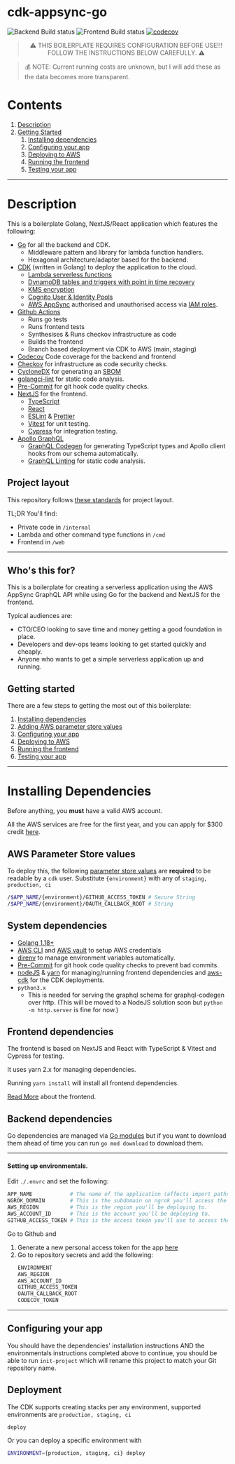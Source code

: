 # cdk-appsync-go
![Backend Build status](https://github.com/davemackintosh/cdk-appsync-go/actions/workflows/go.yml/badge.svg?branch=main)
![Frontend Build status](https://github.com/davemackintosh/cdk-appsync-go/actions/workflows/web.yml/badge.svg?branch=main)
[![codecov](https://codecov.io/gh/davemackintosh/cdk-appsync-go/branch/main/graph/badge.svg?token=milTNQGLWc)](https://codecov.io/gh/davemackintosh/cdk-appsync-go)

<blockquote style="text-align: center; text-transform: uppercase">⚠️ This boilerplate requires configuration before use!!! Follow the instructions below carefully. ⚠️</blockquote>
<blockquote>💰 NOTE: Current running costs are unknown, but I will add these as the data becomes more transparent.</blockquote>

# Contents

1. [Description](#description)
2. [Getting Started](#getting-started)
    1. [Installing dependencies](#installing-dependencies)
    2. [Configuring your app](#configuring-your-app)
    3. [Deploying to AWS](#deploying-to-aws)
    4. [Running the frontend](#running-the-frontend)
    5. [Testing your app](#testing-your-app)

----

# Description

This is a boilerplate Golang, NextJS/React application which features the following:

- [Go](https://golang.org/) for all the backend and CDK.
  - Middleware pattern and library for lambda function handlers.
  - Hexagonal architecture/adapter based for the backend.
- [CDK](https://aws.amazon.com/cdk/) (written in Golang) to deploy the application to the cloud.
  - [Lambda serverless functions](https://aws.amazon.com/lambda/)
  - [DynamoDB tables and triggers with point in time recovery](https://docs.aws.amazon.com/amazondynamodb/latest/developerguide/GettingStarted.Tables.html)
  - [KMS encryption](https://docs.aws.amazon.com/kms/latest/developerguide/services-dynamodb.html)
  - [Cognito User & Identity Pools](https://docs.aws.amazon.com/cognito/latest/developerguide/user-pools-settings-attributes.html)
  - [AWS AppSync](https://aws.amazon.com/appsync/) authorised and unauthorised access via [IAM roles](https://docs.aws.amazon.com/IAM/latest/UserGuide/id_roles.html).
- [Github Actions](https://github.com/features/actions)
  - Runs go tests
  - Runs frontend tests
  - Synthesises & Runs checkov infrastructure as code
  - Builds the frontend
  - Branch based deployment via CDK to AWS (main, staging)
- [Codecov](https://codecov.io/) Code coverage for the backend and frontend
- [Checkov](https://www.checkov.io) for infrastructure as code security checks.
- [CycloneDX](https://github.com/CycloneDX/cyclonedx-gomod) for generating an [SBOM](https://www.cisa.gov/sbom)
- [golangci-lint](https://golangci-lint.run) for static code analysis.
- [Pre-Commit](https://pre-commit.com) for git hook code quality checks.
- [NextJS](https://nextjs.org/) for the frontend.
  - [TypeScript](https://www.typescriptlang.org/)
  - [React](https://reactjs.org/)
  - [ESLint](https://eslint.org/) & [Prettier](https://prettier.io/)
  - [Vitest](https://vitest.dev/) for unit testing.
  - [Cypress](https://www.cypress.io/) for integration testing.
- [Apollo GraphQL](https://www.apollographql.com/)
  - [GraphQL Codegen](https://www.apollographql.com/docs/graphql-tools/codegen/) for generating TypeScript types and Apollo client hooks from our schema automatically.
  - [GraphQL Linting](https://www.apollographql.com/docs/graphql-tools/lint/) for static code analysis.

## Project layout

This repository follows [these standards](https://github.com/golang-standards/project-layout) for project layout.

TL;DR You'll find:

* Private code in `/internal`
* Lambda and other command type functions in `/cmd`
* Frontend in `/web`

----

## Who's this for?

This is a boilerplate for creating a serverless application using the AWS AppSync GraphQL API while using Go for the backend and NextJS for the frontend.

Typical audiences are:

* CTO/CEO looking to save time and money getting a good foundation in place.
* Developers and dev-ops teams looking to get started quickly and cheaply.
* Anyone who wants to get a simple serverless application up and running.

## Getting started

There are a few steps to getting the most out of this boilerplate:

1. [Installing dependencies](#installing-dependencies)
2. [Adding AWS parameter store values](#aws-parameter-store-values)
3. [Configuring your app](#configuring-your-app)
4. [Deploying to AWS](#deploying-to-aws)
5. [Running the frontend](#running-the-frontend)
6. [Testing your app](#testing-your-app)

----

# Installing Dependencies

Before anything, you **must** have a valid AWS account.

All the AWS services are free for the first year, and you can apply for $300 credit [here](https://aws.amazon.com/government-education/sustainability-research-credits/).

## AWS Parameter Store values

To deploy this, the following [parameter store values](https://eu-west-2.console.aws.amazon.com/systems-manager/parameters/?tab=Table) are **required** to be readable by a `cdk` user.
Substitute `{environment}` with any of `staging, production, ci`

```bash
/$APP_NAME/{environment}/GITHUB_ACCESS_TOKEN # Secure String
/$APP_NAME/{environment}/OAUTH_CALLBACK_ROOT # String
```

## System dependencies

* [Golang 1.18+](https://golang.org/)
* [AWS CLI](https://aws.amazon.com/cli/) and [AWS vault](https://github.com/99designs/aws-vault) to setup AWS credentials
* [direnv](https://direnv.net/) to manage environment variables automatically.
* [Pre-Commit](https://pre-commit.com/) for git hook code quality checks to prevent bad commits.
* [nodeJS](https://nodejs.org) & [yarn](https://yarnpkg.com/) for managing/running frontend dependencies and [aws-cdk](https://www.npmjs.com/package/aws-cdk) for the CDK deployments.
* `python3.x`
  * This is needed for serving the graphql schema for graphql-codegen over http. (This will be moved to a NodeJS solution soon but `python -m http.server` is fine for now.)

## Frontend dependencies

The frontend is based on NextJS and React with TypeScript & Vitest and Cypress for testing.

It uses yarn 2.x for managing dependencies.

Running `yarn install` will install all frontend dependencies.

[Read More](./web/README.md) about the frontend.

## Backend dependencies

Go dependencies are managed via [Go modules](https://go.dev/ref/mod) but if you want to download them ahead of time you can run `go mod download` to download them.

----

#### Setting up environmentals.

Edit `./.envrc` and set the following:

```bash
APP_NAME            # The name of the application (affects import paths, should be the git repo name.)
NGROK_DOMAIN        # This is the subdomain on ngrok you'll access the frontend from locally.
AWS_REGION          # This is the region you'll be deploying to.
AWS_ACCOUNT_ID      # This is the account you'll be deploying to.
GITHUB_ACCESS_TOKEN # This is the access token you'll use to access the GitHub API.
```

Go to Github and

1. Generate a new personal access token for the app [here](https://github.com/settings/tokens)
2. Go to repository secrets and add the following:
    ```bash
    ENVIRONMENT
    AWS_REGION
    AWS_ACCOUNT_ID
    GITHUB_ACCESS_TOKEN
    OAUTH_CALLBACK_ROOT
    CODECOV_TOKEN
    ```

---

## Configuring your app

You should have the dependencies' installation instructions AND the environmentals instructions completed above to continue, you should be able to run `init-project` which will rename this project to match your Git repository name.

## Deployment

The CDK supports creating stacks per any environment, supported environments are `production, staging, ci`

```
deploy
```

Or you can deploy a specific environment with

```bash
ENVIRONMENT={production, staging, ci} deploy
```

